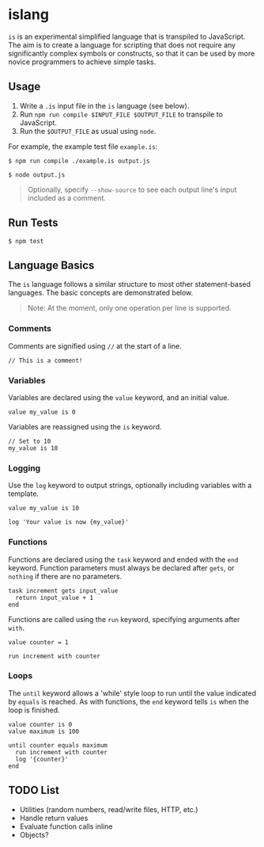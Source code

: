 # islang

`is` is an experimental simplified language that is transpiled to JavaScript. 
The aim is to create a language for scripting that does not require any 
significantly complex symbols or constructs, so that it can be used by more 
novice programmers to achieve simple tasks.


## Usage

1. Write a `.is` input file in the `is` language (see below).
2. Run `npm run compile $INPUT_FILE $OUTPUT_FILE` to transpile to JavaScript.
3. Run the `$OUTPUT_FILE` as usual using `node`.

For example, the example test file `example.is`:

`$ npm run compile ./example.is output.js`

`$ node output.js`

> Optionally, specify `--show-source` to see each output line's input included
> as a comment.


## Run Tests

`$ npm test`


## Language Basics

The `is` language follows a similar structure to most other statement-based
languages. The basic concepts are demonstrated below. 

> Note: At the moment, only one operation per line is supported.


### Comments

Comments are signified using `//` at the start of a line.

```
// This is a comment!
```


### Variables

Variables are declared using the `value` keyword, and an initial value.

```
value my_value is 0
```

Variables are reassigned using the `is` keyword.

```
// Set to 10
my_value is 10
```


### Logging

Use the `log` keyword to output strings, optionally including variables with 
a template.

```
value my_value is 10

log 'Your value is now {my_value}'
```


### Functions

Functions are declared using the `task` keyword and ended with the `end` 
keyword. Function parameters must always be declared after `gets`, or `nothing`
if there are no parameters.

```
task increment gets input_value
  return input_value + 1
end
```

Functions are called using the `run` keyword, specifying arguments after `with`.

```
value counter = 1

run increment with counter
```


### Loops

The `until` keyword allows a 'while' style loop to run until the value indicated
by `equals` is reached. As with functions, the `end` keyword tells `is` when the 
loop is finished.

```
value counter is 0
value maximum is 100

until counter equals maximum
  run increment with counter
  log '{counter}'
end
``` 


## TODO List

* Utilities (random numbers, read/write files, HTTP, etc.)
* Handle return values
* Evaluate function calls inline
* Objects?
